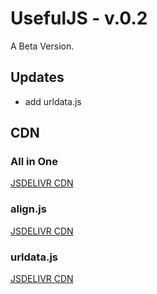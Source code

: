 # UsefulJS - v.0.2
A Beta Version.
## Updates
+ add urldata.js

## CDN
### All in One
[JSDELIVR CDN](https://cdn.jsdelivr.net/combine/gh/Merret/UsefulJS@0.2/js/urldata.min.js,gh/Merret/UsefulJS@0.2/js/align.min.js)
### align.js
[JSDELIVR CDN](https://cdn.jsdelivr.net/gh/Merret/UsefulJS@0.2/js/align.min.js)
### urldata.js
[JSDELIVR CDN](https://cdn.jsdelivr.net/gh/Merret/UsefulJS@0.2/js/urldata.min.js)

